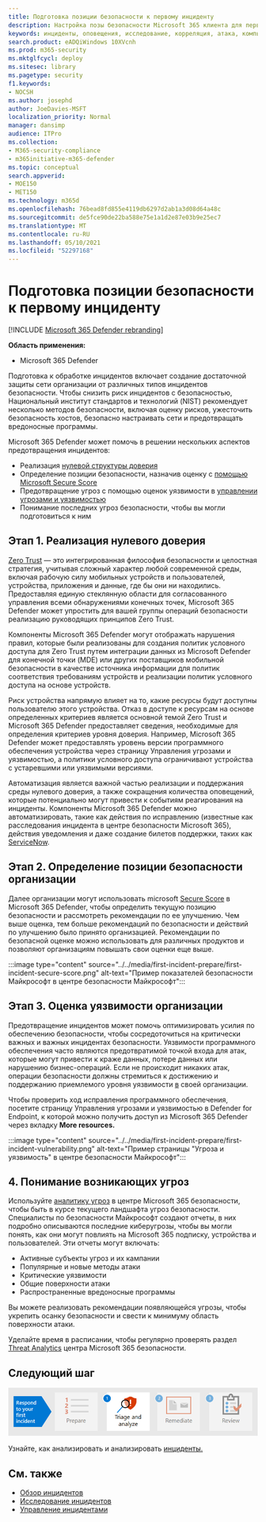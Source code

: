 ```yaml
---
title: Подготовка позиции безопасности к первому инциденту
description: Настройка позы безопасности Microsoft 365 клиента для первого инцидента в Microsoft 365 Defender.
keywords: инциденты, оповещения, исследование, корреляция, атака, компьютеры, устройства, пользователи, удостоверения, удостоверение, почтовый ящик, электронная почта, 365, microsoft, m365
search.product: eADQiWindows 10XVcnh
ms.prod: m365-security
ms.mktglfcycl: deploy
ms.sitesec: library
ms.pagetype: security
f1.keywords:
- NOCSH
ms.author: josephd
author: JoeDavies-MSFT
localization_priority: Normal
manager: dansimp
audience: ITPro
ms.collection:
- M365-security-compliance
- m365initiative-m365-defender
ms.topic: conceptual
search.appverid:
- MOE150
- MET150
ms.technology: m365d
ms.openlocfilehash: 76bead8fd855e4119db6297d2ab1a3d08d64a48c
ms.sourcegitcommit: de5fce90de22ba588e75e1a1d2e87e03b9e25ec7
ms.translationtype: MT
ms.contentlocale: ru-RU
ms.lasthandoff: 05/10/2021
ms.locfileid: "52297168"
---
```

# <a name="prepare-your-security-posture-for-your-first-incident"></a>Подготовка позиции безопасности к первому инциденту

[!INCLUDE [Microsoft 365 Defender rebranding](../includes/microsoft-defender.md)]

**Область применения:**
- Microsoft 365 Defender

Подготовка к обработке инцидентов включает создание достаточной защиты сети организации от различных типов инцидентов безопасности. Чтобы снизить риск инцидентов с безопасностью, Национальный институт стандартов и технологий (NIST) рекомендует несколько методов безопасности, включая оценку рисков, ужесточить безопасность хостов, безопасно настраивать сети и предотвращать вредоносные программы. 

Microsoft 365 Defender может помочь в решении нескольких аспектов предотвращения инцидентов: 

- Реализация [нулевой структуры доверия](https://docs.microsoft.com/security/zero-trust/)
- Определение позиции безопасности, назначив оценку с [помощью Microsoft Secure Score](microsoft-secure-score.md)
- Предотвращение угроз с помощью оценок уязвимости в [управлении угрозами и уязвимостью](../defender-endpoint/next-gen-threat-and-vuln-mgt.md)
- Понимание последних угроз безопасности, чтобы вы могли подготовиться к ним

## <a name="step-1-implement-zero-trust"></a>Этап 1. Реализация нулевого доверия

[Zero Trust](https://docs.microsoft.com/security/zero-trust/) — это интегрированная философия безопасности и целостная стратегия, учитывая сложный характер любой современной среды, включая рабочую силу мобильных устройств и пользователей, устройства, приложения и данные, где бы они ни находились. Предоставляя единую стеклянную области для согласованного управления всеми обнаружениями конечных точек, Microsoft 365 Defender может упростить для [](https://docs.microsoft.com/security/zero-trust/#guiding-principles-of-zero-trust) вашей группы операций безопасности реализацию руководящих принципов Zero Trust. 

Компоненты Microsoft 365 Defender могут отображать нарушения правил, которые были реализованы для создания политик условного доступа для Zero Trust путем интеграции данных из Microsoft Defender для конечной точки (MDE) или других поставщиков мобильной безопасности в качестве источника информации для политик соответствия требованиям устройств и реализации политик условного доступа на основе устройств. 

Риск устройства напрямую влияет на то, какие ресурсы будут доступны пользователю этого устройства. Отказ в доступе к ресурсам на основе определенных критериев является основной темой Zero Trust и Microsoft 365 Defender предоставляет сведения, необходимые для определения критериев уровня доверия. Например, Microsoft 365 Defender может предоставлять уровень версии программного обеспечения устройства через страницу Управления угрозами и уязвимостью, а политики условного доступа ограничивают устройства с устаревшими или уязвимыми версиями.

Автоматизация является важной частью реализации и поддержания среды нулевого доверия, а также сокращения количества оповещений, которые потенциально могут привести к событиям реагирования на инциденты. Компоненты Microsoft 365 Defender можно автоматизировать, такие [](m365d-autoir.md) как действия по исправлению (известные как расследования инцидента в центре безопасности Microsoft 365), действия уведомления и даже создание билетов поддержки, таких как [ServiceNow](https://microsoft.service-now.com/sp/).

## <a name="step-2-determine-your-organizations-security-posture"></a>Этап 2. Определение позиции безопасности организации

Далее организации могут использовать microsoft [Secure Score](microsoft-secure-score.md) в Microsoft 365 Defender, чтобы определить текущую позицию безопасности и рассмотреть рекомендации по ее улучшению. Чем выше оценка, тем больше рекомендаций по безопасности и действий по улучшению было принято организацией. Рекомендации по безопасной оценке можно использовать для различных продуктов и позволяют организациям повышать свои оценки еще выше. 

:::image type="content" source="../../media/first-incident-prepare/first-incident-secure-score.png" alt-text="Пример показателей безопасности Майкрософт в центре безопасности Майкрософт":::
 
## <a name="step-3-assess-your-organizations-vulnerability-exposure"></a>Этап 3. Оценка уязвимости организации

Предотвращение инцидентов может помочь оптимизировать усилия по обеспечению безопасности, чтобы сосредоточиться на критически важных и важных инцидентах безопасности. Уязвимости программного обеспечения часто являются предотвратимой точкой входа для атак, которые могут привести к краже данных, потере данных или нарушению бизнес-операций. Если не происходит никаких атак, операции безопасности должны стремиться к достижению и поддержанию приемлемого уровня уязвимости [в](../defender-endpoint/tvm-exposure-score.md) своей организации.

Чтобы проверить ход исправления программного [](../defender-endpoint/next-gen-threat-and-vuln-mgt.md) обеспечения, посетите страницу Управления угрозами и уязвимостью в Defender for Endpoint, к которой можно получить доступ из Microsoft 365 Defender через вкладку **More resources.**

:::image type="content" source="../../media/first-incident-prepare/first-incident-vulnerability.png" alt-text="Пример страницы &quot;Угроза и уязвимость&quot; в центре безопасности Майкрософт"::: 
 
## <a name="4-understand-emerging-threats"></a>4. Понимание возникающих угроз

Используйте [аналитику угроз](threat-analytics.md) в центре Microsoft 365 безопасности, чтобы быть в курсе текущего ландшафта угроз безопасности. Специалисты по безопасности Майкрософт создают отчеты, в них подробно описываются последние киберугрозы, чтобы вы могли понять, как они могут повлиять на Microsoft 365 подписку, устройства и пользователей. Эти отчеты могут включать:

- Активные субъекты угроз и их кампании
- Популярные и новые методы атаки
- Критические уязвимости
- Общие поверхности атаки
- Распространенные вредоносные программы

Вы можете реализовать рекомендации появляющейся угрозы, чтобы укрепить осанку безопасности и свести к минимуму область поверхности атаки.

Уделайте время в расписании, чтобы регулярно проверять раздел [Threat Analytics](threat-analytics.md) центра Microsoft 365 безопасности.

## <a name="next-step"></a>Следующий шаг

[![Шаг 1. Узнайте, как анализировать и анализировать инциденты](../../media/first-incident-overview/first-incident-path-step1.png)](first-incident-analyze.md)

Узнайте, как анализировать и анализировать [инциденты.](first-incident-analyze.md)

## <a name="see-also"></a>См. также

- [Обзор инцидентов](incidents-overview.md)
- [Исследование инцидентов](investigate-incidents.md)
- [Управление инцидентами](manage-incidents.md)
